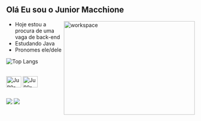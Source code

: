 ## Olá Eu sou o Junior Macchione

<img align="right" alt="workspace" height="250" width="350" src="https://user-images.githubusercontent.com/74038190/212750996-938b257b-266c-45a7-9af7-655341c0f58b.gif">

- Hoje estou a procura de uma vaga de back-end
- Estudando Java
- Pronomes ele/dele

![Top Langs](https://github-readme-stats.vercel.app/api/top-langs/?username=JunoMacch&exclude_repo=github-readme-stats,JunoMacch.github.io&langs_count=8&layout=compact&theme=dark)

<div stryle="display: inline_block"><br>
  <img align="center" alt="Juno-Java" 
  height="30" width="40" src="https://cdn.jsdelivr.net/gh/devicons/devicon@latest/icons/java/java-original.svg"/>
  <img align="center" alt="Juno-Csharp" 
  height="30" width="40" src="https://cdn.jsdelivr.net/gh/devicons/devicon@latest/icons/csharp/csharp-original.svg"/>
  
</div>
          

##
<div>
  <a href="https://www.linkedin.com/in/juniormacchione" target="_blank"><img src="https://img.shields.io/badge/-LinkedIn-%230077B5?style=for-the-badge&logo=linkedin&logoColor=white" target="_blank"></a>
  <a href = "mailto:junomacch@gmail.com"><img src="https://img.shields.io/badge/-Gmail-%23333?style=for-the-badge&logo=gmail&logoColor=white" target="_blank"></a>
</div>
